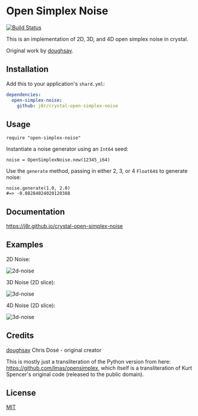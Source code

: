 # Open Simplex Noise

[![Build Status](https://cloud.drone.io/api/badges/j8r/crystal-open-simplex-noise/status.svg)](https://cloud.drone.io/j8r/crystal-open-simplex-noise)

This is an implementation of 2D, 3D, and 4D open simplex noise in crystal.

Original work by [doughsay](https://github.com/doughsay/crystal-open-simplex-noise).

## Installation

Add this to your application's `shard.yml`:

```yml
dependencies:
  open-simplex-noise:
    github: j8r/crystal-open-simplex-noise
```

## Usage

```crystal
require "open-simplex-noise"
```

Instantiate a noise generator using an `Int64` seed:

```crystal
noise = OpenSimplexNoise.new(12345_i64)
```

Use the `generate` method, passing in either 2, 3, or 4 `Float64`s to generate noise:

```crystal
noise.generate(1.0, 2.0)
#=> -0.08284024020120388
```

## Documentation

https://j8r.github.io/crystal-open-simplex-noise

## Examples

2D Noise:

![2d-noise](examples/output/noise2d.png)

3D Noise (2D slice):

![3d-noise](examples/output/noise3d.png)

4D Noise (2D slice):

![3d-noise](examples/output/noise4d.png)

## Credits

[doughsay](https://github.com/doughsay) Chris Dosé - original creator

This is mostly just a transliteration of the Python version from here: https://github.com/lmas/opensimplex, which itself is a transliteration of Kurt Spencer's original code (released to the public domain).

## License

[MIT](LICENSE.md)
